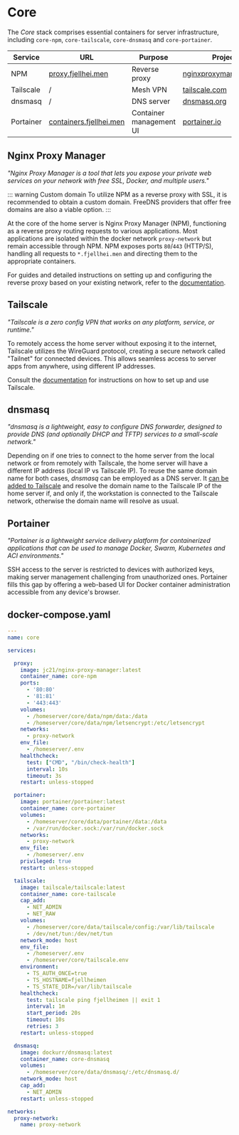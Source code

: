# Core
The *Core* stack comprises essential containers for server infrastructure, including `core-npm`, `core-tailscale`, `core-dnsmasq` and `core-portainer`.

| Service | URL | Purpose | Project |
|---------|-----|-------- |---------|
| NPM | [proxy.fjellhei.men](https://proxy.fjellhei.men/) | Reverse proxy | [nginxproxymanager.com](https://nginxproxymanager.com/) |
| Tailscale | / | Mesh VPN | [tailscale.com](https://tailscale.com/) |
| dnsmasq | / | DNS server | [dnsmasq.org](https://dnsmasq.org) |
| Portainer | [containers.fjellhei.men](https://containers.fjellhei.men/) | Container management UI | [portainer.io](https://www.portainer.io/) |

## Nginx Proxy Manager
*"Nginx Proxy Manager is a tool that lets you expose your private web services on your network with free SSL, Docker, and multiple users."*

::: warning Custom domain
To utilize NPM as a reverse proxy with SSL, it is recommended to obtain a custom domain. FreeDNS providers that offer free domains are also a viable option.
:::

At the core of the home server is Nginx Proxy Manager (NPM), functioning as a reverse proxy routing requests to various applications. Most applications are isolated within the docker network `proxy-network` but remain accessible through NPM. NPM exposes ports `80`/`443` (HTTP/S), handling all requests to `*.fjellhei.men` and directing them to the appropriate containers.

For guides and detailed instructions on setting up and configuring the reverse proxy based on your existing network, refer to the [documentation](https://nginxproxymanager.com/guide/#quick-setup).

## Tailscale
*"Tailscale is a zero config VPN that works on any platform, service, or runtime."*

To remotely access the home server without exposing it to the internet, Tailscale utilizes the WireGuard protocol, creating a secure network called "Tailnet" for connected devices. This allows seamless access to server apps from anywhere, using different IP addresses.

Consult the [documentation](https://tailscale.com/kb/1017/install) for instructions on how to set up and use Tailscale.

## dnsmasq
*"dnsmasq is a lightweight, easy to configure DNS forwarder, designed to provide DNS (and optionally DHCP and TFTP) services to a small-scale network."*

Depending on if one tries to connect to the home server from the local network or from remotely with Tailscale, the home server will have a different IP address (local IP vs Tailscale IP). To reuse the same domain name for both cases, *dnsmasq* can be employed as a DNS server. It [can be added to Tailscale](https://tailscale.com/kb/1114/pi-hole#step-3-set-your-raspberry-pi-as-your-dns-server) and resolve the domain name to the Tailscale IP of the home server if, and only if, the workstation is connected to the Tailscale network, otherwise the domain name will resolve as usual.

## Portainer
*"Portainer is a lightweight service delivery platform for containerized applications that can be used to manage Docker, Swarm, Kubernetes and ACI environments."*

SSH access to the server is restricted to devices with authorized keys, making server management challenging from unauthorized ones. Portainer fills this gap by offering a web-based UI for Docker container administration accessible from any device's browser.

## docker-compose.yaml
```yaml
---
name: core

services:

  proxy:
    image: jc21/nginx-proxy-manager:latest
    container_name: core-npm
    ports:
      - '80:80'
      - '81:81'
      - '443:443'
    volumes:
      - /homeserver/core/data/npm/data:/data
      - /homeserver/core/data/npm/letsencrypt:/etc/letsencrypt
    networks:
      - proxy-network
    env_file:
      - /homeserver/.env
    healthcheck:
      test: ["CMD", "/bin/check-health"]
      interval: 10s
      timeout: 3s
    restart: unless-stopped

  portainer:
    image: portainer/portainer:latest
    container_name: core-portainer
    volumes:
      - /homeserver/core/data/portainer/data:/data
      - /var/run/docker.sock:/var/run/docker.sock
    networks:
      - proxy-network
    env_file:
      - /homeserver/.env
    privileged: true
    restart: unless-stopped

  tailscale:
    image: tailscale/tailscale:latest
    container_name: core-tailscale
    cap_add:
      - NET_ADMIN
      - NET_RAW
    volumes:
      - /homeserver/core/data/tailscale/config:/var/lib/tailscale
      - /dev/net/tun:/dev/net/tun
    network_mode: host
    env_file:
      - /homeserver/.env
      - /homeserver/core/tailscale.env
    environment:
      - TS_AUTH_ONCE=true
      - TS_HOSTNAME=fjellheimen
      - TS_STATE_DIR=/var/lib/tailscale
    healthcheck:
      test: tailscale ping fjellheimen || exit 1
      interval: 1m
      start_period: 20s
      timeout: 10s
      retries: 3
    restart: unless-stopped

  dnsmasq:
    image: dockurr/dnsmasq:latest
    container_name: core-dnsmasq
    volumes:
      - /homeserver/core/data/dnsmasq/:/etc/dnsmasq.d/
    network_mode: host
    cap_add:
      - NET_ADMIN
    restart: unless-stopped

networks:
  proxy-network:
    name: proxy-network

```
